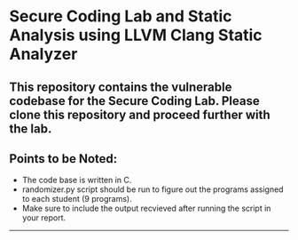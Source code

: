# Secure Coding Lab and Static Analysis using LLVM Clang Static Analyzer

This repository contains the vulnerable codebase for the Secure Coding Lab. Please clone this repository and proceed further with the lab.
---

## Points to be Noted:

- The code base is written in C.
- randomizer.py script should be run to figure out the programs assigned to each student (9 programs).
- Make sure to include the output recvieved after running the script in your report.
  
---
                                      

